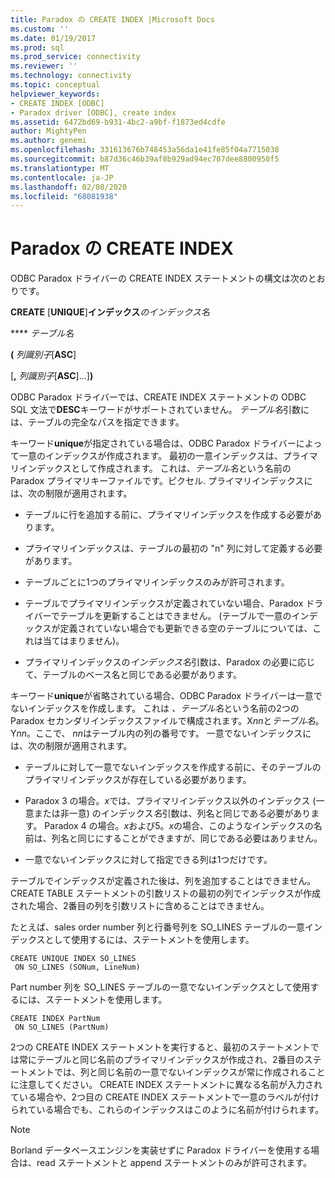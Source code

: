 ```yaml
---
title: Paradox の CREATE INDEX |Microsoft Docs
ms.custom: ''
ms.date: 01/19/2017
ms.prod: sql
ms.prod_service: connectivity
ms.reviewer: ''
ms.technology: connectivity
ms.topic: conceptual
helpviewer_keywords:
- CREATE INDEX [ODBC]
- Paradox driver [ODBC], create index
ms.assetid: 6472bd69-b931-4bc2-a9bf-f1873ed4cdfe
author: MightyPen
ms.author: genemi
ms.openlocfilehash: 331613676b748453a56da1e41fe85f04a7715038
ms.sourcegitcommit: b87d36c46b39af8b929ad94ec707dee8800950f5
ms.translationtype: MT
ms.contentlocale: ja-JP
ms.lasthandoff: 02/08/2020
ms.locfileid: "68081938"
---
```

# <a name="create-index-for-paradox"></a>Paradox の CREATE INDEX
ODBC Paradox ドライバーの CREATE INDEX ステートメントの構文は次のとおりです。  
  
 **CREATE** [**UNIQUE**]**インデックス***のインデックス名*  
  
 **** *テーブル名*  
  
 **(** *列識別子*[**ASC**]  
  
 [**,** *列識別子*[**ASC**]...]**)**  
  
 ODBC Paradox ドライバーでは、CREATE INDEX ステートメントの ODBC SQL 文法で**DESC**キーワードがサポートされていません。 *テーブル名*引数には、テーブルの完全なパスを指定できます。  
  
 キーワード**unique**が指定されている場合は、ODBC Paradox ドライバーによって一意のインデックスが作成されます。 最初の一意インデックスは、プライマリインデックスとして作成されます。 これは、*テーブル名*という名前の Paradox プライマリキーファイルです。ピクセル. プライマリインデックスには、次の制限が適用されます。  
  
-   テーブルに行を追加する前に、プライマリインデックスを作成する必要があります。  
  
-   プライマリインデックスは、テーブルの最初の "n" 列に対して定義する必要があります。  
  
-   テーブルごとに1つのプライマリインデックスのみが許可されます。  
  
-   テーブルでプライマリインデックスが定義されていない場合、Paradox ドライバーでテーブルを更新することはできません。 (テーブルで一意のインデックスが定義されていない場合でも更新できる空のテーブルについては、これは当てはまりません)。  
  
-   プライマリインデックスの*インデックス名*引数は、Paradox の必要に応じて、テーブルのベース名と同じである必要があります。  
  
 キーワード**unique**が省略されている場合、ODBC Paradox ドライバーは一意でないインデックスを作成します。 これは *、テーブル名*という名前の2つの Paradox セカンダリインデックスファイルで構成されます。X*nn*と*テーブル名*。Y*nn*。ここで、 *nn*はテーブル内の列の番号です。 一意でないインデックスには、次の制限が適用されます。  
  
-   テーブルに対して一意でないインデックスを作成する前に、そのテーブルのプライマリインデックスが存在している必要があります。  
  
-   Paradox 3 の場合。*x*では、プライマリインデックス以外のインデックス (一意または非一意) のインデックス*名*引数は、列名と同じである必要があります。 Paradox 4 の場合。*x*および5。*x*の場合、このようなインデックスの名前は、列名と同じにすることができますが、同じである必要はありません。  
  
-   一意でないインデックスに対して指定できる列は1つだけです。  
  
 テーブルでインデックスが定義された後は、列を追加することはできません。 CREATE TABLE ステートメントの引数リストの最初の列でインデックスが作成された場合、2番目の列を引数リストに含めることはできません。  
  
 たとえば、sales order number 列と行番号列を SO_LINES テーブルの一意インデックスとして使用するには、ステートメントを使用します。  
  
```  
CREATE UNIQUE INDEX SO_LINES  
 ON SO_LINES (SONum, LineNum)  
```  
  
 Part number 列を SO_LINES テーブルの一意でないインデックスとして使用するには、ステートメントを使用します。  
  
```  
CREATE INDEX PartNum  
 ON SO_LINES (PartNum)  
```  
  
 2つの CREATE INDEX ステートメントを実行すると、最初のステートメントでは常にテーブルと同じ名前のプライマリインデックスが作成され、2番目のステートメントでは、列と同じ名前の一意でないインデックスが常に作成されることに注意してください。 CREATE INDEX ステートメントに異なる名前が入力されている場合や、2つ目の CREATE INDEX ステートメントで一意のラベルが付けられている場合でも、これらのインデックスはこのように名前が付けられます。  
  
> [!NOTE]  
>  Borland データベースエンジンを実装せずに Paradox ドライバーを使用する場合は、read ステートメントと append ステートメントのみが許可されます。
